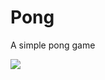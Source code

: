 # Pong
 A simple pong game

 ![](https://github.com/hollaze/Pong/blob/main/Gif%20Meteor%20Pong.gif)
